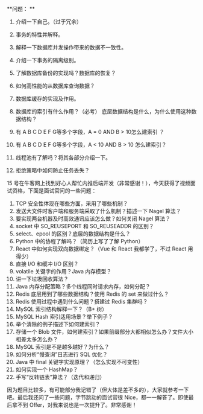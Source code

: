 **问题： **

1. 介绍一下自己。（过于冗余）

2. 事务的特性并解释。

3. 解释一下数据库并发操作带来的数据不一致性。

4. 介绍一下事务的隔离级别。

5. 了解数据库备份的实现吗？数据库的恢复？

6. 如何高性能的从数据库查询数据？

7. 数据库缓存的实现及作用。

8. 数据库的索引有什么作用？（必考） 底层数据结构是什么，为什么使用这种数据结构？

9. 有 A B C D E F G等多个字段，A = 0 AND B > 10怎么建索引 ？

10. 有 A B C D E F G等多个字段，A < 10 AND B > 10 怎么建索引？

11. 线程池有了解吗？将其各部分介绍一下。

12. 拒绝策略中如何防止任务丢失？



15 号在牛客网上找到好心人帮忙内推后端开发（非常感谢！），今天获得了视频面试资格，下面是面试官问的一些问题：


1. TCP 安全性体现在哪些方面，采用了哪些机制？
2. 发送大文件时客户端和服务端采取了什么机制？描述一下 Nagel 算法？
3. 要实现两台机器及时高效通讯应该怎么做？如何关闭 Nagel 算法？
4. socket 中 SO_REUSEPORT 和 SO_REUSEADDR 的区别？
5. select、epool 的区别？底层的数据结构是什么？
6. Python 中的协程了解吗？（简历上写了了解 Python）
7. React 中如何实现双向数据绑定？（Vue 和 React 我都学了，不过 React 用得少）
8. 直接 I/O 和缓冲 I/O 区别？
9. volatile 关键字的作用？Java 内存模型？
10. 讲一下垃圾回收算法？
11. Java 内存分配策略？多个线程同时请求内存，如何分配？
12. Redis 底层用到了哪些数据结构？使用 Redis 的 set 来做过什么？
13. Redis 使用过程中遇到什么问题？搭建过 Redis 集群吗？
14. MySQL 索引结构解释一下？（B+ 树）
15. MySQL Hash 索引适用场景？举下例子？
16. 举个清除的例子描述下如何建索引？
17. 存储一个 Blob 文件，如何建索引？如果前缀部分大都相似怎么办？文件大小相差太多怎么办？
18. MySQL 索引是不是越多越好？为什么？
19. 如何分析“慢查询”日志进行 SQL 优化？
20. Java 中 final 关键字实现原理？（怎么实现不可变性）
21. 如何实现一个 HashMap？
22. 手写“反转链表”算法？（迭代和递归）

因为题目比较多，有可能部分我记错了（但大体是差不多的），大家就参考一下吧。最后我还问了一些问题，字节跳动的面试官很 Nice，都一一解答了。即使最后拿不到 Offer，对我来说也是一次提升了。非常感谢！